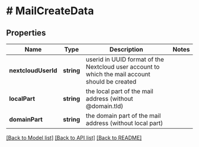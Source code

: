# # MailCreateData

## Properties

Name | Type | Description | Notes
------------ | ------------- | ------------- | -------------
**nextcloudUserId** | **string** | userid in UUID format of the Nextcloud user account to which the mail account should be created |
**localPart** | **string** | the local part of the mail address (without @domain.tld) |
**domainPart** | **string** | the domain part of the mail address (without local part) |

[[Back to Model list]](../../README.md#models) [[Back to API list]](../../README.md#endpoints) [[Back to README]](../../README.md)
